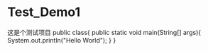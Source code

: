 # Test_Demo1
这是个测试项目
public class{
  public static void main(String[] args){
    System.out.println("Hello World");
  }
}
